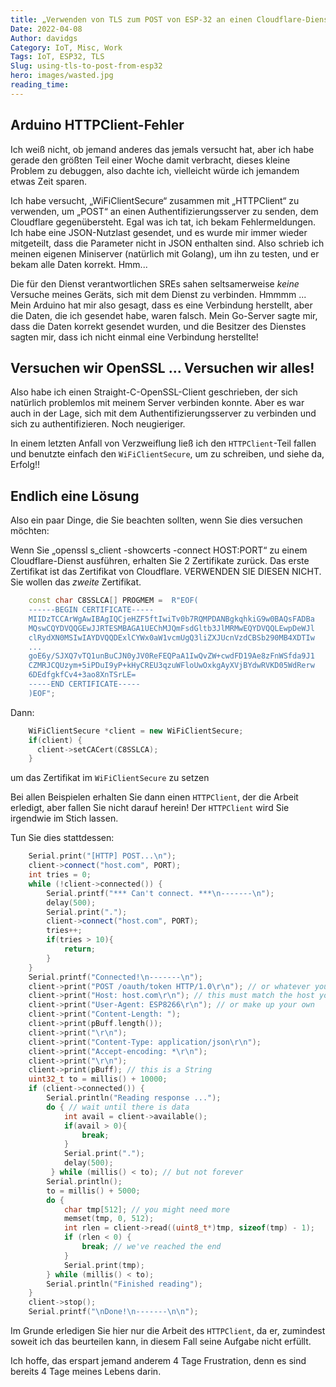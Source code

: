 ```yaml
---
title: „Verwenden von TLS zum POST von ESP-32 an einen Cloudflare-Dienst“
Date: 2022-04-08
Author: davidgs
Category: IoT, Misc, Work
Tags: IoT, ESP32, TLS
Slug: using-tls-to-post-from-esp32
hero: images/wasted.jpg
reading_time:
---
```


## Arduino HTTPClient-Fehler

Ich weiß nicht, ob jemand anderes das jemals versucht hat, aber ich habe gerade den größten Teil einer Woche damit verbracht, dieses kleine Problem zu debuggen, also dachte ich, vielleicht würde ich jemandem etwas Zeit sparen.

Ich habe versucht, „WiFiClientSecure“ zusammen mit „HTTPClient“ zu verwenden, um „POST“ an einen Authentifizierungsserver zu senden, dem Cloudflare gegenübersteht. Egal was ich tat, ich bekam Fehlermeldungen. Ich habe eine JSON-Nutzlast gesendet, und es wurde mir immer wieder mitgeteilt, dass die Parameter nicht in JSON enthalten sind. Also schrieb ich meinen eigenen Miniserver (natürlich mit Golang), um ihn zu testen, und er bekam alle Daten korrekt. Hmm...

Die für den Dienst verantwortlichen SREs sahen seltsamerweise *keine* Versuche meines Geräts, sich mit dem Dienst zu verbinden. Hmmmm ... Mein Arduino hat mir also gesagt, dass es eine Verbindung herstellt, aber die Daten, die ich gesendet habe, waren falsch. Mein Go-Server sagte mir, dass die Daten korrekt gesendet wurden, und die Besitzer des Dienstes sagten mir, dass ich nicht einmal eine Verbindung herstellte!

## Versuchen wir OpenSSL ... Versuchen wir alles!

Also habe ich einen Straight-C-OpenSSL-Client geschrieben, der sich natürlich problemlos mit meinem Server verbinden konnte. Aber es war auch in der Lage, sich mit dem Authentifizierungsserver zu verbinden und sich zu authentifizieren. Noch neugieriger.

In einem letzten Anfall von Verzweiflung ließ ich den `HTTPClient`-Teil fallen und benutzte einfach den `WiFiClientSecure`, um zu schreiben, und siehe da, Erfolg!!

## Endlich eine Lösung

Also ein paar Dinge, die Sie beachten sollten, wenn Sie dies versuchen möchten:

Wenn Sie „openssl s_client -showcerts -connect HOST:PORT“ zu einem Cloudflare-Dienst ausführen, erhalten Sie 2 Zertifikate zurück. Das erste Zertifikat ist das Zertifikat von Cloudflare. VERWENDEN SIE DIESEN NICHT. Sie wollen das *zweite* Zertifikat.

```cpp
    const char C8SSLCA[] PROGMEM =  R"EOF(
    ------BEGIN CERTIFICATE-----
    MIIDzTCCArWgAwIBAgIQCjeHZF5ftIwiTv0b7RQMPDANBgkqhkiG9w0BAQsFADBa
    MQswCQYDVQQGEwJJRTESMBAGA1UEChMJQmFsdGltb3JlMRMwEQYDVQQLEwpDeWJl
    clRydXN0MSIwIAYDVQQDExlCYWx0aW1vcmUgQ3liZXJUcnVzdCBSb290MB4XDTIw
    ...
    goE6y/SJXQ7vTQ1unBuCJN0yJV0ReFEQPaA1IwQvZW+cwdFD19Ae8zFnWSfda9J1
    CZMRJCQUzym+5iPDuI9yP+kHyCREU3qzuWFloUwOxkgAyXVjBYdwRVKD05WdRerw
    6DEdfgkfCv4+3ao8XnTSrLE=
    -----END CERTIFICATE-----
    )EOF";
```

Dann:

```cpp
    WiFiClientSecure *client = new WiFiClientSecure;
    if(client) {
      client->setCACert(C8SSLCA);
    }
```

um das Zertifikat im `WiFiClientSecure` zu setzen

Bei allen Beispielen erhalten Sie dann einen `HTTPClient`, der die Arbeit erledigt, aber fallen Sie nicht darauf herein! Der `HTTPClient` wird Sie irgendwie im Stich lassen.

Tun Sie dies stattdessen:

```cpp
    Serial.print("[HTTP] POST...\n");
    client->connect("host.com", PORT);
    int tries = 0;
    while (!client->connected()) {
        Serial.printf("*** Can't connect. ***\n-------\n");
        delay(500);
        Serial.print(".");
        client->connect("host.com", PORT);
        tries++;
        if(tries > 10){
            return;
        }
    }
    Serial.printf("Connected!\n-------\n");
    client->print("POST /oauth/token HTTP/1.0\r\n"); // or whatever your path is
    client->print("Host: host.com\r\n"); // this must match the host you used in connect()
    client->print("User-Agent: ESP8266\r\n"); // or make up your own
    client->print("Content-Length: ");
    client->print(pBuff.length());
    client->print("\r\n");
    client->print("Content-Type: application/json\r\n");
    client->print("Accept-encoding: *\r\n");
    client->print("\r\n");
    client->print(pBuff); // this is a String
    uint32_t to = millis() + 10000;
    if (client->connected()) {
        Serial.println("Reading response ...");
        do { // wait until there is data
            int avail = client->available();
            if(avail > 0){
                break;
            }
            Serial.print(".");
            delay(500);
         } while (millis() < to); // but not forever
        Serial.println();
        to = millis() + 5000;
        do {
            char tmp[512]; // you might need more
            memset(tmp, 0, 512);
            int rlen = client->read((uint8_t*)tmp, sizeof(tmp) - 1);
            if (rlen < 0) {
                break; // we've reached the end
            }
            Serial.print(tmp);
        } while (millis() < to);
        Serial.println("Finished reading");
    }
    client->stop();
    Serial.printf("\nDone!\n-------\n\n");
```

Im Grunde erledigen Sie hier nur die Arbeit des `HTTPClient`, da er, zumindest soweit ich das beurteilen kann, in diesem Fall seine Aufgabe nicht erfüllt.

Ich hoffe, das erspart jemand anderem 4 Tage Frustration, denn es sind bereits 4 Tage meines Lebens darin.
